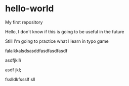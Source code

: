 # hello-world
My first repository

Hello, I don't know if this
is going to be useful in the future

Still I'm going to practice what I learn in typo game

falalkkalsdsasddfasdfasdfasdf

asdfjklñ

asdf jkl;

fsslldkfssslf
sll

